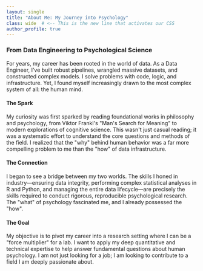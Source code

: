 ```yaml
---
layout: single
title: "About Me: My Journey into Psychology"
class: wide  # <-- This is the new line that activates our CSS
author_profile: true
---
```


### From Data Engineering to Psychological Science

For years, my career has been rooted in the world of data. As a Data Engineer, I've built robust pipelines, wrangled massive datasets, and constructed complex models. I solve problems with code, logic, and infrastructure. Yet, I found myself increasingly drawn to the most complex system of all: the human mind.

#### The Spark
My curiosity was first sparked by reading foundational works in philosophy and psychology, from Viktor Frankl's "Man's Search for Meaning" to modern explorations of cognitive science. This wasn't just casual reading; it was a systematic effort to understand the core questions and methods of the field. I realized that the "why" behind human behavior was a far more compelling problem to me than the "how" of data infrastructure.

#### The Connection
I began to see a bridge between my two worlds. The skills I honed in industry—ensuring data integrity, performing complex statistical analyses in R and Python, and managing the entire data lifecycle—are precisely the skills required to conduct rigorous, reproducible psychological research. The "what" of psychology fascinated me, and I already possessed the "how".

#### The Goal
My objective is to pivot my career into a research setting where I can be a "force multiplier" for a lab. I want to apply my deep quantitative and technical expertise to help answer fundamental questions about human psychology. I am not just looking for a job; I am looking to contribute to a field I am deeply passionate about.
